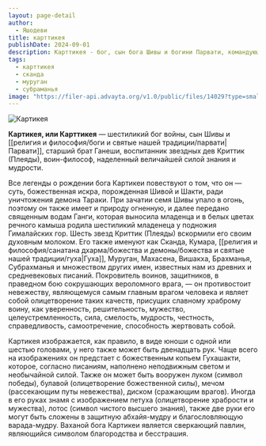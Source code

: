 ```yaml
---
layout: page-detail
author:
  - Яшодеви
title: карттикея
publishDate: 2024-09-01
description: Карттикея - бог, сын бога Шивы и богини Парвати, командующий армии богов, рожденный для уничтожения демона Тараки.
tags:
  - карттикея
  - сканда
  - муруган
  - субраманья
image: "https://filer-api.advayta.org/v1.0/public/files/14029?type=small"
---
```

![Картикея](https://filer-api.advayta.org/v1.0/public/files/14029?size=medium "Картикея") 

 **Картикея, или Карттикея** — шестиликий бог во­йны, сын Шивы и [[религия и философия/боги и святые нашей традиции/парвати|Парвати]], старший брат Га­неши, воспитанник звездных дев Криттик (Плеяды), воин-философ, наделенный величайшей силой знания и мудрости.

 Все легенды о рождении бога Картикеи пове­ствуют о том, что он — суть, божественная искра, порожденная Шивой и Шакти, ради уничтожения демона Тараки. При зачатии семя Шивы упало в огонь, поэтому он также имеет и природу огнен­ную, и далее передано священным водам Ганги, ко­торая выносила младенца и в белых цветах речного камыша родила шестиликий младенеца у подножия Гималайских гор. Шесть звезд Криттик (Плеяды) вскормили его своим духовным молоком. Его также именуют как Сканда, Кумара, [[религия и философия/санатана дхарма/божества и демоны/божества и святые нашей традиции/гуха|Гуха]], Муруган, Махасе­на, Вишакха, Брахманья, Субрахманья и множеством других имен, известных нам из древних и средне­вековых писаний. Покровитель воинов, защитников, в праведном бою сокрушающих вероломного врага, — он противостоит невежеству, являющемуся самым главным врагом человека и являет собой олицетво­рение таких качеств, присущих славному храброму воину, как уверенность, решительность, мужество, целеустремленность, сила, смелость, мудрость, чест­ность, справедливость, самоотречение, способность жертвовать собой.

 Картикея изображается, как правило, в виде юноши с одной или шестью головами, у него также может быть двенадцать рук. Чаще всего на изобра­жениях он предстает с божественным копьем Гу­хашакти, которое, согласно писаниям, наполнено неподвижным светом и необычайной силой. Также он может быть вооружен луком (символ победы), бу­лавой (олицетворение божественной силы), мечом (рассекающим путы невежества), диском (сражаю­щим врагов). Иногда в его руках знамя с изображе­нием петуха (олицетворение храбрости и мужества), лотос (символ чистого высшего знания), также две руки его могут быть сложены в защитную абхайя-мудру и благословляющую варада-мудру. Ваханой бога Картикеи является сверкающий павлин, явля­ющийся символом благородства и бесстрашия.




